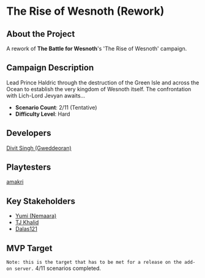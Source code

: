 # The Rise of Wesnoth (Rework)
## About the Project
A rework of **The Battle for Wesnoth**'s 'The Rise of Wesnoth' campaign.

## Campaign Description
Lead Prince Haldric through the destruction of the Green Isle and across the Ocean to establish the very kingdom of Wesnoth itself. The confrontation with Lich-Lord Jevyan awaits...
- **Scenario Count**: 2/11 (Tentative)
- **Difficulty Level**: Hard

## Developers
[Divit Singh (Gweddeoran)](https://github.com/Gweddeoran)

## Playtesters
[amakri](https://github.com/amakriLexa04)

## Key Stakeholders
- [Yumi (Nemaara)](https://github.com/nemaara)
- [TJ Khalid](https://github.com/knyghtmare)
- [Dalas121](https://github.com/Dalas121)

## MVP Target
`Note: this is the target that has to be met for a release on the add-on server.`
4/11 scenarios completed.
